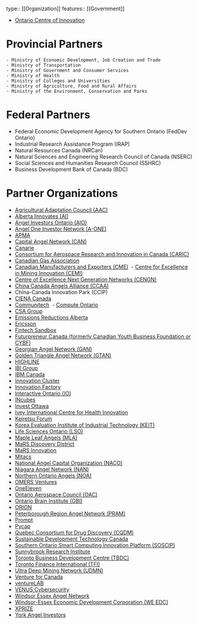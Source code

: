 type:: [[Organization]]
features:: [[Government]]

- [Ontario Centre of Innovation](https://www.oc-innovation.ca/)

# Provincial Partners
	- Ministry of Economic Development, Job Creation and Trade
	- Ministry of Transportation
	- Ministry of Government and Consumer Services
	- Ministry of Health
	- Ministry of Colleges and Universities
	- Ministry of Agriculture, Food and Rural Affairs
	- Ministry of the Environment, Conservation and Parks

# Federal Partners
- Federal Economic Development Agency for Southern Ontario (FedDev Ontario)
- Industrial Research Assistance Program (IRAP)
- Natural Resources Canada (NRCan)
- Natural Sciences and Engineering Research Council of Canada (NSERC)
- Social Sciences and Humanities Research Council (SSHRC)
- Business Development Bank of Canada (BDC)

# Partner Organizations
- [Agricultural Adaptation Council (AAC)](http://www.adaptcouncil.org/)
- [Alberta Innovates (AI)](http://albertainnovates.ca/)
- [Angel Investors Ontario (AIO)](http://www.angelinvestorsontario.ca/)
- [Angel One Investor Network (A-ONE)](http://angelonenetwork.ca/)
- [APMA](https://apma.ca/)
- [Capital Angel Network (CAN)](http://www.capitalangels.ca/)
- [Canarie](https://www.canarie.ca/)
- [Consortium for Aerospace Research and Innovation in Canada (CARIC)](http://www.caric.ca/)
- [Canadian Gas Association](http://www.cga.ca/)
- [Canadian Manufacturers and Exporters (CME)](http://www.cme-mec.ca/) 
- [Centre for Excellence in Mining Innovation (CEMI)](http://www.miningexcellence.ca/)
- [Centre of Excellence Next Generation Networks (CENGN)](http://www.cengn.ca/)
- [China Canada Angels Alliance (CCAA)](http://www.cc-angels.com/wp/)
- China-Canada Innovation Park (CCIP)
- [CIENA Canada](https://www.ciena.com/)
- [Communitech](http://www.communitech.ca/) 
- [Compute Ontario](https://www.oce-ontario.org/about-us/our-partners/computeontario.ca)
- [CSA Group](https://www.csagroup.org/)
- [Emissions Reductions Alberta](http://www.eralberta.ca/)
- [Ericsson](https://www.ericsson.com/en)
- [Fintech Sandbox](http://www.futurpreneur.ca/)
- [Futurpreneur Canada (formerly Canadian Youth Business Foundation or CYBF)](http://www.futurpreneur.ca/)
- [Georgian Angel Network (GAN)](http://georgianangelnet.ca/)
- [Golden Triangle Angel Network (GTAN)](http://goldentriangleangelnet.ca/)
- [HIGHLINE](http://www.highline.vc/)
- [IBI Group](http://www.ibigroup.com/)
- [IBM Canada](http://www.ibm.com/ca/en/)
- [Innovation Cluster](http://www.innovationcluster.ca/)
- [Innovation Factory](https://innovationfactory.ca/)
- [Interactive Ontario (IO)](http://www.interactiveontario.com/)
- [INcubes](http://incubes.ca/)
- [Invest Ottawa](https://www.investottawa.ca/)
- [Ivey International Centre for Health Innovation](http://sites.ivey.ca/healthinnovation/)
- [Keiretsu Forum](http://www.keiretsutoronto.ca/)
- [Korea Evaluation Institute of Industrial Technology (KEIT)](http://www.keit.re.kr/eng/contents.do?gbn=01_01)
- [Life Sciences Ontario (LSO)](http://www.lifesciencesontario.ca/home/index.php)
- [Maple Leaf Angels (MLA)](https://www.mapleleafangels.com/)
- [MaRS Discovery District](http://marsdd.com/)
- [MaRS Innovation](http://marsinnovation.com/)
- [Mitacs](https://www.mitacs.ca/en)
- [National Angel Capital Organization (NACO)](https://www.nacocanada.com/cpages/home)
- [Niagara Angel Network (NAN)](http://niagaraangels.com/)
- [Northern Ontario Angels (NOA)](http://www.northernontarioangels.ca/en/)
- [OMERS Ventures](http://www.omers.com/)
- [OneEleven](http://www.oneeleven.com/)
- [Ontario Aerospace Council (OAC)](http://www.ontaero.org/)
- [Ontario Brain Institute (OBI)](http://www.braininstitute.ca/homepage)
- [ORION](https://www.orion.on.ca/)
- [Peterborough Region Angel Network (PRAM)](https://www.peterboroughangels.ca/)
- [Prompt](http://www.promptinc.org/)
- [Pycap](http://www.pycap.ca/)
- [Quebec Consortium for Drug Discovery (CQDM)](http://www.cqdm.org/en/index.php)
- [Sustainable Development Technology Canada](https://www.sdtc.ca/en)
- [Southern Ontario Smart Computing Innovation Platform (SOSCIP)](http://www.soscip.org/)
- [Sunnybrook Research Institute](http://sunnybrook.ca/research/)
- [Toronto Business Development Centre (TBDC)](https://tbdc.com/)
- [Toronto Finance International (TFI)](https://tfi.ca/)
- [Ultra Deep Mining Network (UDMN)](https://www.miningdeep.ca/)
- [Venture for Canada](http://www.ventureforcanada.ca/)
- [ventureLAB](https://venturelab.ca/)
- [VENUS Cybersecurity](http://www.venuscyber.com/)
- [Windsor Essex Angel Network](http://weangelnetwork.com/)
- [Windsor-Essex Economic Development Corporation (WE EDC)](http://choosewindsoressex.com/)
- [XPRIZE](http://www.xprize.org/)
- [York Angel Investors](http://www.yorkangels.com/)
